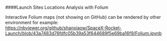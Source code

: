 ####Launch Sites Locations Analysis with Folium  

Interactive Folium maps (not showing on GitHub) can be rendered by other environment for example:   
https://nbviewer.org/github/shanxiaow/SpaceX-Rocket-Launch/blob/43a7483d76fdfc05b39a53f644689f5e69ba16f9/Folium.ipynb

